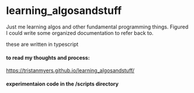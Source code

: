# learning_algosandstuff
Just me learning algos and other fundamental programming things. Figured I could write some organized documentation to refer back to.

these are written in typescript

#### to read my thoughts and process:
https://tristanmyers.github.io/learning_algosandstuff/

#### experimentaion code in the /scripts directory
